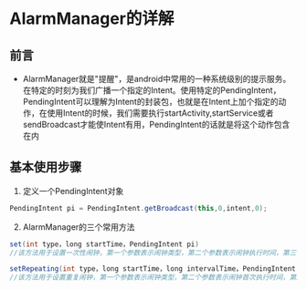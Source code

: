 # AlarmManager的详解

## 前言
* AlarmManager就是"提醒"，是android中常用的一种系统级别的提示服务。在特定的时刻为我们广播一个指定的Intent。使用特定的PendingIntent，PendingIntent可以理解为Intent的封装包，也就是在Intent上加个指定的动作，在使用Intent的时候，我们需要执行startActivity,startService或者sendBroadcast才能使Intent有用，PendingIntent的话就是将这个动作包含在内

## 基本使用步骤
1. 定义一个PendingIntent对象
```java
PendingIntent pi = PendingIntent.getBroadcast(this,0,intent,0);
```
2. AlarmManager的三个常用方法
```java
set(int type，long startTime，PendingIntent pi)
//该方法用于设置一次性闹钟，第一个参数表示闹钟类型，第二个参数表示闹钟执行时间，第三个参数表示闹钟响应动作
```
```java
setRepeating(int type，long startTime，long intervalTime，PendingIntent pi)
//该方法用于设置重复闹钟，第一个参数表示闹钟类型，第二个参数表示闹钟首次执行时间，第三个参数表示闹钟两次执行的间隔时间，第四个参数表示闹钟响应动作
```

